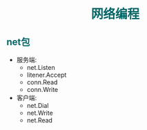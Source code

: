 # <center><font color="#006666">网络编程</font></center>
## __<font color="#006666">net包</font>__
- 服务端:
  - net.Listen
  - litener.Accept
  - conn.Read
  - conn.Write
- 客户端:
  - net.Dial
  - net.Write
  - net.Read
